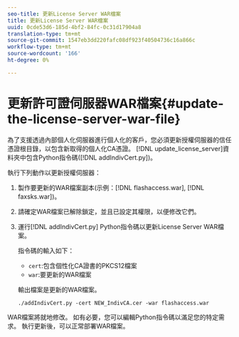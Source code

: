 ```yaml
---
seo-title: 更新License Server WAR檔案
title: 更新License Server WAR檔案
uuid: 0cde53d6-185d-4bf2-84fc-0c31d17904a8
translation-type: tm+mt
source-git-commit: 1547eb3dd220fafc08df923f40504736c16a866c
workflow-type: tm+mt
source-wordcount: '166'
ht-degree: 0%

---
```



# 更新許可證伺服器WAR檔案{#update-the-license-server-war-file}

為了支援透過內部個人化伺服器進行個人化的客戶，您必須更新授權伺服器的信任憑證根目錄，以包含新取得的個人化CA憑證。 [!DNL update_license_server]資料夾中包含Python指令碼([!DNL addIndivCert.py])。

執行下列動作以更新授權伺服器：

1. 製作要更新的WAR檔案副本(示例：[!DNL flashaccess.war], [!DNL faxsks.war])。
1. 請確定WAR檔案已解除鎖定，並且已設定其權限，以便修改它們。
1. 運行[!DNL addIndivCert.py] Python指令碼以更新License Server WAR檔案。

   指令碼的輸入如下：

   * `cert`:包含個性化CA證書的PKCS12檔案
   * `war`:要更新的WAR檔案

   輸出檔案是更新的WAR檔案。

   ```
   ./addIndivCert.py -cert NEW_IndivCA.cer -war flashaccess.war
   ```

WAR檔案將就地修改。 如有必要，您可以編輯Python指令碼以滿足您的特定需求。 執行更新後，可以正常部署WAR檔案。
